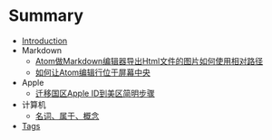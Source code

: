 # Summary

* [Introduction](README.md)
* Markdown
  * [Atom做Markdown编辑器导出Html文件的图片如何使用相对路径](Markdown/Atom做Markdown编辑器导出Html文件的图片如何使用相对路径.md)
  * [如何让Atom编辑行位于屏幕中央](Markdown/如何让Atom编辑行位于屏幕中央.md)
* Apple
  * [迁移国区Apple ID到美区简明步骤](Apple/迁移国区AppleID到美区简明步骤.md)
* 计算机
  * [名词、属于、概念](Computer/名词-概念-术语.md)
* [Tags](tags.md)
